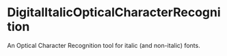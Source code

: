 # DigitalItalicOpticalCharacterRecognition
An Optical Character Recognition tool for italic (and non-italic) fonts.
